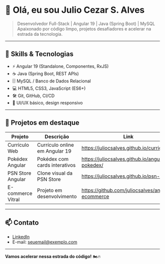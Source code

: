 # 👋 Olá, eu sou Julio Cezar S. Alves

> Desenvolvedor Full-Stack | Angular 19 | Java (Spring Boot) | MySQL  
> Apaixonado por código limpo, projetos desafiadores e acelerar na estrada da tecnologia.

---

## 🚀 Skills & Tecnologias

- ⚡ Angular 19 (Standalone, Componentes, RxJS)  
- ☕ Java (Spring Boot, REST APIs)  
- 🗄️ MySQL / Banco de Dados Relacional  
- 💻 HTML5, CSS3, JavaScript (ES6+)  
- 🛠️ Git, GitHub, CI/CD  
- 🎨 UI/UX básico, design responsivo  

---

## 📂 Projetos em destaque

| Projeto              | Descrição                            | Link                        |
|----------------------|------------------------------------|-----------------------------|
| Currículo Web        | Currículo online em Angular 19     | https://juliocsalves.github.io/curriculo/        |
| Pokédex Angular      | Pokédex com cards interativos      | https://juliocsalves.github.io/angular-pokedex/  |
| PSN Store Angular    | Clone visual da PSN Store           | https://juliocsalves.github.io/psn-store/        |
| E-commerce Vitral    | Projeto em desenvolvimento         | https://github.com/juliocsalves/angular-ecommerce |

---

## 📫 Contato

- [LinkedIn](https://www.linkedin.com/in/juliocsalves)  
- E-mail: seuemail@exemplo.com  

---

**Vamos acelerar nessa estrada do código!** 🏍️🔥
